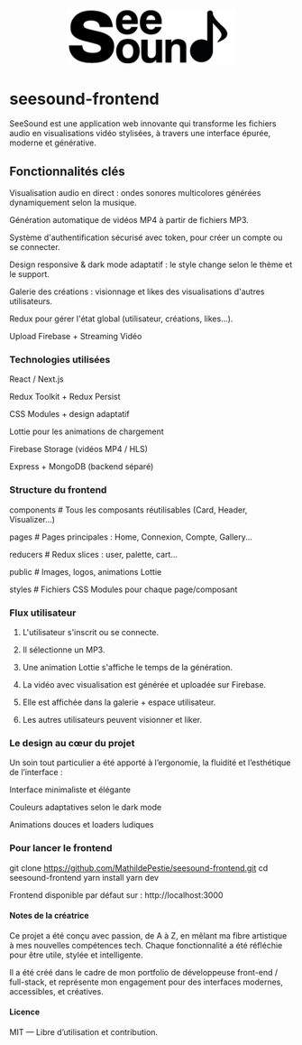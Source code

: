 <p align="center">
  <img src="https://github.com/MathildePestie/seesound-frontend/blob/main/public/images/logo_Seesound_noir.png?raw=true" alt="SeeSound Logo" width="300"/>
</p>

# seesound-frontend

SeeSound est une application web innovante qui transforme les fichiers audio en visualisations vidéo stylisées, à travers une interface épurée, moderne et générative.

## Fonctionnalités clés

Visualisation audio en direct : ondes sonores multicolores générées dynamiquement selon la musique.

Génération automatique de vidéos MP4 à partir de fichiers MP3.

Système d'authentification sécurisé avec token, pour créer un compte ou se connecter.

Design responsive & dark mode adaptatif : le style change selon le thème et le support.

Galerie des créations : visionnage et likes des visualisations d'autres utilisateurs.

Redux pour gérer l'état global (utilisateur, créations, likes...).

Upload Firebase + Streaming Vidéo

### Technologies utilisées

React / Next.js

Redux Toolkit + Redux Persist

CSS Modules + design adaptatif

Lottie pour les animations de chargement

Firebase Storage (vidéos MP4 / HLS)

Express + MongoDB (backend séparé)

### Structure du frontend

components # Tous les composants réutilisables (Card, Header, Visualizer...)

pages # Pages principales : Home, Connexion, Compte, Gallery...

reducers # Redux slices : user, palette, cart...

public # Images, logos, animations Lottie

styles # Fichiers CSS Modules pour chaque page/composant

### Flux utilisateur

1. L'utilisateur s'inscrit ou se connecte.

2. Il sélectionne un MP3.

3. Une animation Lottie s'affiche le temps de la génération.

4. La vidéo avec visualisation est générée et uploadée sur Firebase.

5. Elle est affichée dans la galerie + espace utilisateur.

6. Les autres utilisateurs peuvent visionner et liker.

### Le design au cœur du projet

Un soin tout particulier a été apporté à l’ergonomie, la fluidité et l’esthétique de l’interface :

Interface minimaliste et élégante 

Couleurs adaptatives selon le dark mode 

Animations douces et loaders ludiques

### Pour lancer le frontend

git clone https://github.com/MathildePestie/seesound-frontend.git
cd seesound-frontend
yarn install
yarn dev

Frontend disponible par défaut sur : http://localhost:3000

#### Notes de la créatrice

Ce projet a été conçu avec passion, de A à Z, en mêlant ma fibre artistique à mes nouvelles compétences tech. Chaque fonctionnalité a été réfléchie pour être utile, stylée et intelligente.

Il a été créé dans le cadre de mon portfolio de développeuse front-end / full-stack, et représente mon engagement pour des interfaces modernes, accessibles, et créatives.

#### Licence

MIT — Libre d’utilisation et contribution.